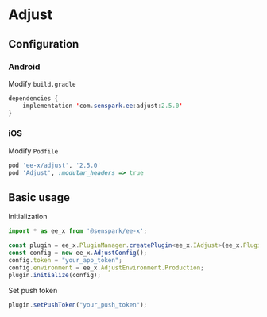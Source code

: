 # Adjust
## Configuration
### Android
Modify `build.gradle`
```java
dependencies {
    implementation 'com.senspark.ee:adjust:2.5.0'
}
```

### iOS
Modify `Podfile`
```ruby
pod 'ee-x/adjust', '2.5.0'
pod 'Adjust', :modular_headers => true
```

## Basic usage
Initialization
```ts
import * as ee_x from '@senspark/ee-x';

const plugin = ee_x.PluginManager.createPlugin<ee_x.IAdjust>(ee_x.Plugin.Adjust);
const config = new ee_x.AdjustConfig();
config.token = "your_app_token";
config.environment = ee_x.AdjustEnvironment.Production;
plugin.initialize(config);
```

Set push token
```ts
plugin.setPushToken("your_push_token");
```